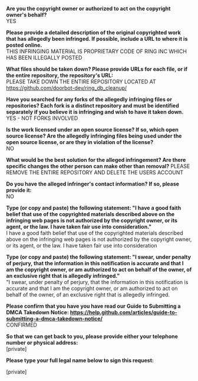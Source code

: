 **Are you the copyright owner or authorized to act on the copyright owner's behalf?**  
YES  

**Please provide a detailed description of the original copyrighted work that has allegedly been infringed. If possible, include a URL to where it is posted online.**  
THIS INFRINGING MATERIAL IS PROPRIETARY CODE OF RING INC WHICH HAS BEEN ILLEGALLY POSTED  

**What files should be taken down? Please provide URLs for each file, or if the entire repository, the repository's URL:**  
PLEASE TAKE DOWN THE ENTIRE REPOSITORY LOCATED AT https://github.com/doorbot-dev/ring_db_cleanup/  

**Have you searched for any forks of the allegedly infringing files or repositories? Each fork is a distinct repository and must be identified separately if you believe it is infringing and wish to have it taken down.**  
YES - NOT FORKS INVOLVED  

**Is the work licensed under an open source license? If so, which open source license? Are the allegedly infringing files being used under the open source license, or are they in violation of the license?**  
NO  

**What would be the best solution for the alleged infringement? Are there specific changes the other person can make other than removal?**   PLEASE REMOVE THE ENTIRE REPOSITORY AND DELETE THE USERS ACCOUNT  

**Do you have the alleged infringer's contact information? If so, please provide it:**  
NO  

**Type (or copy and paste) the following statement: "I have a good faith belief that use of the copyrighted materials described above on the infringing web pages is not authorized by the copyright owner, or its agent, or the law. I have taken fair use into consideration."**  
I have a good faith belief that use of the copyrighted materials described above on the infringing web pages is not authorized by the copyright owner, or its agent, or the law. I have taken fair use into consideration  

**Type (or copy and paste) the following statement: "I swear, under penalty of perjury, that the information in this notification is accurate and that I am the copyright owner, or am authorized to act on behalf of the owner, of an exclusive right that is allegedly infringed."**  
"I swear, under penalty of perjury, that the information in this notification is accurate and that I am the copyright owner, or am authorized to act on behalf of the owner, of an exclusive right that is allegedly infringed.  

**Please confirm that you have you have read our Guide to Submitting a DMCA Takedown Notice: https://help.github.com/articles/guide-to-submitting-a-dmca-takedown-notice/**  
CONFIRMED  

**So that we can get back to you, please provide either your telephone number or physical address:**  
[private]  

**Please type your full legal name below to sign this request:**  

[private]  
